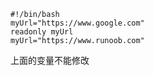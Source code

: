 ```shell
#!/bin/bash
myUrl="https://www.google.com"
readonly myUrl
myUrl="https://www.runoob.com"
```

上面的变量不能修改